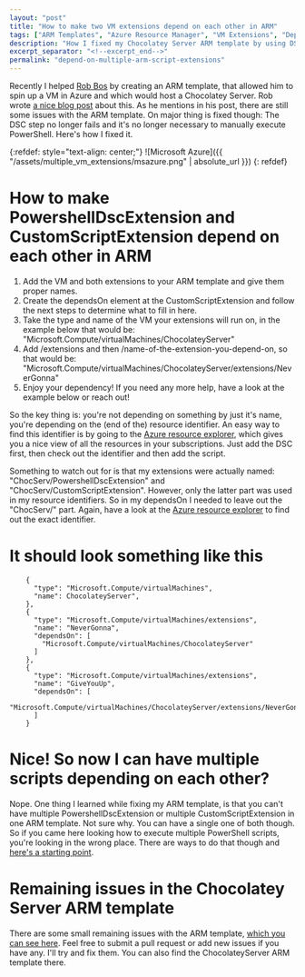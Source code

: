 ```yaml
---
layout: "post"
title: "How to make two VM extensions depend on each other in ARM"
tags: ["ARM Templates", "Azure Resource Manager", "VM Extensions", "Dependencies", "Chocolatey Server", "DSC", "Desired State Configuration", "PowerShell", "Azure", "Infrastructure as Code", "Cloud Infrastructure", "Virtual Machines", "Azure VMs", "Custom Script Extension", "Configuration Management", "DevOps", "Cloud Computing", "Azure Automation", "Template Development", "Azure CLI"]
description: "How I fixed my Chocolatey Server ARM template by using DSC and a custom script extension that depend on each other"
excerpt_separator: "<!--excerpt_end-->"
permalink: "depend-on-multiple-arm-script-extensions"
---
```


Recently I helped [Rob Bos](https://rajbos.github.io/) by creating an ARM template, that allowed him to spin up a VM in Azure and which would host a Chocolatey Server. Rob wrote [a nice blog post](https://rajbos.github.io/blog/2018/07/20/chocolatey-server-azure) about this. As he mentions in his post, there are still some issues with the ARM template. On major thing is fixed though: The DSC step no longer fails and it's no longer necessary to manually execute PowerShell. Here's how I fixed it.<!--excerpt_end-->

{:refdef: style="text-align: center;"}
![Microsoft Azure]({{ "/assets/multiple_vm_extensions/msazure.png" | absolute_url }})
{: refdef}

# How to make PowershellDscExtension and CustomScriptExtension depend on each other in ARM
1. Add the VM and both extensions to your ARM template and give them proper names.
2. Create the dependsOn element at the CustomScriptExtension and follow the next steps to determine what to fill in here.
3. Take the type and name of the VM your extensions will run on, in the example below that would be: "Microsoft.Compute/virtualMachines/ChocolateyServer"
4. Add /extensions and then /name-of-the-extension-you-depend-on, so that would be: "Microsoft.Compute/virtualMachines/ChocolateyServer/extensions/NeverGonna"
5. Enjoy your dependency! If you need any more help, have a look at the example below or reach out!

So the key thing is: you're not depending on something by just it's name, you're depending on the (end of the) resource identifier. An easy way to find this identifier is by going to the [Azure resource explorer](https://resources.azure.com), which gives you a nice view of all the resources in your subscriptions. Just add the DSC first, then check out the identifier and then add the script.

Something to watch out for is that my extensions were actually named: "ChocServ/PowershellDscExtension" and "ChocServ/CustomScriptExtension". However, only the latter part was used in my resource identifiers. So in my dependsOn I needed to leave out the "ChocServ/" part. Again, have a look at the [Azure resource explorer](https://resources.azure.com) to find out the exact identifier.

# It should look something like this 
```    
    {
      "type": "Microsoft.Compute/virtualMachines",
      "name": ChocolateyServer",
    },
    {
      "type": "Microsoft.Compute/virtualMachines/extensions",
      "name": "NeverGonna",
      "dependsOn": [
        "Microsoft.Compute/virtualMachines/ChocolateyServer"
      ]
    },
    {
      "type": "Microsoft.Compute/virtualMachines/extensions",
      "name": "GiveYouUp",
      "dependsOn": [
        "Microsoft.Compute/virtualMachines/ChocolateyServer/extensions/NeverGonna"
      ]
    }
```

# Nice! So now I can have multiple scripts depending on each other?
Nope. One thing I learned while fixing my ARM template, is that you can't have multiple PowershellDscExtension or multiple CustomScriptExtension in one ARM template. Not sure why. You can have a single one of both though. So if you came here looking how to execute multiple PowerShell scripts, you're looking in the wrong place. There are ways to do that though and [here's a starting point](https://stackoverflow.com/questions/36372049/how-to-run-multiple-powershell-scripts-at-the-same-time). 

# Remaining issues in the Chocolatey Server ARM template
There are some small remaining issues with the ARM template, [which you can see here](https://github.com/rvanmaanen/arm.chocolateyserver/issues). Feel free to submit a pull request or add new issues if you have any. I'll try and fix them. You can also find the ChocolateyServer ARM template there.